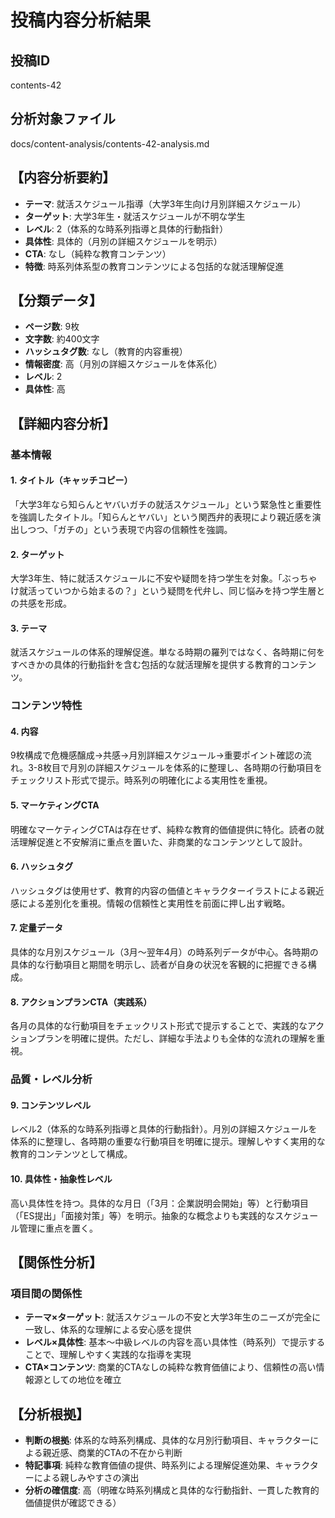 # 投稿内容分析結果

## 投稿ID
contents-42

## 分析対象ファイル
docs/content-analysis/contents-42-analysis.md

## 【内容分析要約】
- **テーマ**: 就活スケジュール指導（大学3年生向け月別詳細スケジュール）
- **ターゲット**: 大学3年生・就活スケジュールが不明な学生
- **レベル**: 2（体系的な時系列指導と具体的行動指針）
- **具体性**: 具体的（月別の詳細スケジュールを明示）
- **CTA**: なし（純粋な教育コンテンツ）
- **特徴**: 時系列体系型の教育コンテンツによる包括的な就活理解促進

## 【分類データ】
- **ページ数**: 9枚
- **文字数**: 約400文字
- **ハッシュタグ数**: なし（教育的内容重視）
- **情報密度**: 高（月別の詳細スケジュールを体系化）
- **レベル**: 2
- **具体性**: 高

## 【詳細内容分析】

### 基本情報
#### 1. タイトル（キャッチコピー）
「大学3年なら知らんとヤバいガチの就活スケジュール」という緊急性と重要性を強調したタイトル。「知らんとヤバい」という関西弁的表現により親近感を演出しつつ、「ガチの」という表現で内容の信頼性を強調。

#### 2. ターゲット
大学3年生、特に就活スケジュールに不安や疑問を持つ学生を対象。「ぶっちゃけ就活っていつから始まるの？」という疑問を代弁し、同じ悩みを持つ学生層との共感を形成。

#### 3. テーマ
就活スケジュールの体系的理解促進。単なる時期の羅列ではなく、各時期に何をすべきかの具体的行動指針を含む包括的な就活理解を提供する教育的コンテンツ。

### コンテンツ特性
#### 4. 内容
9枚構成で危機感醸成→共感→月別詳細スケジュール→重要ポイント確認の流れ。3-8枚目で月別の詳細スケジュールを体系的に整理し、各時期の行動項目をチェックリスト形式で提示。時系列の明確化による実用性を重視。

#### 5. マーケティングCTA
明確なマーケティングCTAは存在せず、純粋な教育的価値提供に特化。読者の就活理解促進と不安解消に重点を置いた、非商業的なコンテンツとして設計。

#### 6. ハッシュタグ
ハッシュタグは使用せず、教育的内容の価値とキャラクターイラストによる親近感による差別化を重視。情報の信頼性と実用性を前面に押し出す戦略。

#### 7. 定量データ
具体的な月別スケジュール（3月〜翌年4月）の時系列データが中心。各時期の具体的な行動項目と期間を明示し、読者が自身の状況を客観的に把握できる構成。

#### 8. アクションプランCTA（実践系）
各月の具体的な行動項目をチェックリスト形式で提示することで、実践的なアクションプランを明確に提供。ただし、詳細な手法よりも全体的な流れの理解を重視。

### 品質・レベル分析
#### 9. コンテンツレベル
レベル2（体系的な時系列指導と具体的行動指針）。月別の詳細スケジュールを体系的に整理し、各時期の重要な行動項目を明確に提示。理解しやすく実用的な教育的コンテンツとして構成。

#### 10. 具体性・抽象性レベル
高い具体性を持つ。具体的な月日（「3月：企業説明会開始」等）と行動項目（「ES提出」「面接対策」等）を明示。抽象的な概念よりも実践的なスケジュール管理に重点を置く。

## 【関係性分析】
### 項目間の関係性
- **テーマ×ターゲット**: 就活スケジュールの不安と大学3年生のニーズが完全に一致し、体系的な理解による安心感を提供
- **レベル×具体性**: 基本〜中級レベルの内容を高い具体性（時系列）で提示することで、理解しやすく実践的な指導を実現
- **CTA×コンテンツ**: 商業的CTAなしの純粋な教育価値により、信頼性の高い情報源としての地位を確立

## 【分析根拠】
- **判断の根拠**: 体系的な時系列構成、具体的な月別行動項目、キャラクターによる親近感、商業的CTAの不在から判断
- **特記事項**: 純粋な教育価値の提供、時系列による理解促進効果、キャラクターによる親しみやすさの演出
- **分析の確信度**: 高（明確な時系列構成と具体的な行動指針、一貫した教育的価値提供が確認できる）